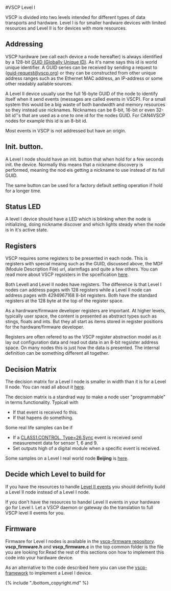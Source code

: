 #VSCP Level I

VSCP is divided into two levels intended for different types of data transports and hardware. Level I is for smaller hardware devices with limited resources and Level II is for devices with more resources.

## Addressing
VSCP hardware (we call each device a node hereafter) is always identified by a 128-bit [GUID (Globally Unique ID)](https://grodansparadis.gitbooks.io/the-vscp-specification/content/vscp_globally_unique_identifiers.html). As it's name says this id is world unique identifier. A GUID series can be received by sending a request to (guid-request@vscp.org) or they can be constructed from other unique address ranges such as the Ethernet MAC address, an IP-address or some other readably aailable sources.

A Level II device usually use the full 16-byte GUID of the node to identify itself when it send events (messages are called events in VSCP). For a small system this would be a big waste of both bandwidth and memory resources so they instead use nicknames. Nicknames can be 8-bit, 16-bit or even 32-bit id''s that are used as a one to one id for the nodes GUID. For CAN4VSCP nodes for example this id is an 8-bit id.


Most events in VSCP is not addressed but have an origin.

## Init. button.
A Level I node should have an init. button that when hold for a few seconds init. the device. Normally this means that a nickname discovery is performed, meaning the nod eis getting a nickname to use instead of its full GUID. 

The same button can be used for a factory default setting operation if hold for a longer time.

## Status LED
A level I device should have a LED which is blinking when the node is initializing, doing nickname discover and which lights steady when the node is in it's active state.

## Registers
VSCP requires some registers to be presented in each node. This is registers with special meaing such as the GUID, discussed above, the MDF (Module Description File) url, alarmflags and quite a few others. You can read more about VSCP regsisters in the spceification [here](https://grodansparadis.gitbooks.io/the-vscp-specification/content/vscp_register_abstraction_model.html).

Both LevelI and Level II nodes have registers. The difference is that Level I nodes can address pages with 128 registers while a Level II node can address pages with 4294967168 8-bit registers. Both have the standard registers at the 128 byte at the top of the register space.

As a hardrware/firmware developer registers are important. At higher levels, typically user space, the content is presented as abstract types such as stings, floats and ints. But they all start as items stored in register positions for the hardware/firmware developer.

Registers are often refered to as the VSCP register abstraction model as it lay out configuration data and read out data in an 8-bit regsister address space. On many nodes this is just how the data is presented. The internal definition can be something different all together.

## Decision Matrix
The decision matrix for a Level I node is smaller in width than it is for a Level II node. You can read all about it [here](https://grodansparadis.gitbooks.io/the-vscp-specification/content/vscp_decision_matrix.html).

The decision matrix is a standrad way to make a node user "programmable" in terms functionality. Typicall with

* If that event is received fo this.
* If that hapens do something.

Some real life samples can be if

* If a [CLASS1.CONTROL, Type=26,Sync](https://grodansparadis.gitbooks.io/the-vscp-specification/content/class1.control.html#type--26-0x1a-sync) event is received send measurement data for sensor 1, 6 and 9.
* Set outputs high of a digital module when a specific event is received.

Some samples on a Level I real world node **Beijing** is [here](http://www.grodansparadis.com/beijing/manual/doku.php?id=decisionmatrix).


## Decide which Level to build for
If you have the resources to handle [Level II events](https://grodansparadis.gitbooks.io/the-vscp-specification/content/level_ii_events.html) you should definitly build a Level II node instead of a Level I node. 

If you don't have the resources to handel Level II events in your hardware go for Level I. Let a VSCP daemon or gateway do the translation to full VSCP level II events for you. 

## Firmware

Firmware for Level I nodes is available in the [vscp-firmware repository](https://github.com/grodansparadis/vscp-firmware). **vscp_firmware.h** and **vscp_firmware.c** in the top common folder is the file you are looking for.Read the rest of this sections oon how to implement this code into your hardware device.  

As an alternative to the code described here you can use the [vscp-framework](https://github.com/BlueAndi/vscp-framework) to implement a Level I device. 


{% include "./bottom_copyright.md" %}